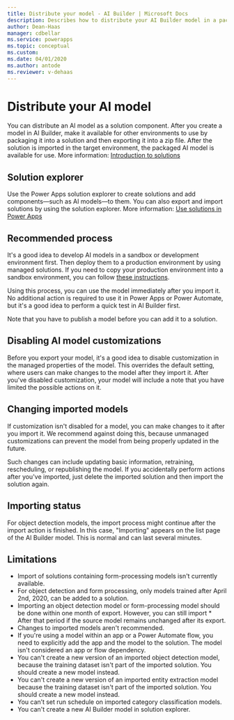 ```yaml
---
title: Distribute your model - AI Builder | Microsoft Docs
description: Describes how to distribute your AI Builder model in a packaged solution.
author: Dean-Haas
manager: cdbellar
ms.service: powerapps
ms.topic: conceptual
ms.custom: 
ms.date: 04/01/2020
ms.author: antode
ms.reviewer: v-dehaas
---
```


# Distribute your AI model

You can distribute an AI model as a solution component. After you create a model in AI Builder, make it available for other environments to use by packaging it into a solution and then exporting it into a zip file. After the solution is imported in the target environment, the packaged AI model is available for use. More information: [Introduction to solutions](/powerapps/developer/common-data-service/introduction-solutions)

## Solution explorer

 Use the Power Apps solution explorer to create solutions and add components&mdash;such as AI models&mdash;to them. You can also export and import solutions by using the solution explorer. More information: [Use solutions in Power Apps](/powerapps/maker/common-data-service/use-solution-explorer)

## Recommended process

It's a good idea to develop AI models in a sandbox or development environment first. Then deploy them to a production environment by using managed solutions. If you need to copy your production environment into a sandbox environment, you can follow [these instructions](/power-platform/admin/copy-environment).

Using this process, you can use the model immediately after you import it. No additional action is required to use it in Power Apps or Power Automate, but it's a good idea to perform a quick test in AI Builder first.

Note that you have to publish a model before you can add it to a solution.

## Disabling AI model customizations

Before you export your model, it's a good idea to disable customization in the managed properties of the model. This overrides the default setting, where users can make changes to the model after they import it.<!--Suggested--> After you've disabled customization, your model will include a note that you have limited the possible actions on it.

## Changing imported models
<!--This section seems to be talking to users of a model, not owners. Maybe it could be reworded as a notice that the reader should give to the people who are importing his or her solution.-->
If customization isn't disabled for a model, you can make changes to it after you import it. We recommend against doing this, because unmanaged customizations can prevent the model from being properly updated in the future.

Such changes can include updating basic information, retraining, rescheduling, or republishing the model. If you accidentally perform actions after you've imported, just delete the imported solution and then import the solution again.

## Importing status

For object detection models, the import process might continue after the import action is finished. In this case, "Importing" appears on the list page of the AI Builder model. This is normal and can last several minutes.

## Limitations

* Import of solutions containing form-processing models isn't currently available.
* For object detection and form processing, only models trained after April 2nd, 2020, can be added to a solution.
* Importing an object detection model or form-processing model should be done within one month of export. However, you can still import * After that period if the source model remains unchanged after its export.
* Changes to imported models aren't recommended.
* If you're using a model within an app or a Power Automate flow, you need to explicitly add the app and the model to the solution. The model isn't considered an app or flow dependency.
* You can't create a new version of an imported object detection model, because the training dataset isn't part of the imported solution. You should create a new model instead.
* You can't create a new version of an imported entity extraction model because the training dataset isn't part of the imported solution. You should create a new model instead.
* You can’t set run schedule on imported category classification models.
* You can't create a new AI Builder model in solution explorer.
